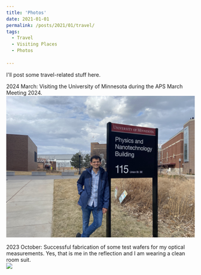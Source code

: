 ```yaml
---
title: 'Photos'
date: 2021-01-01
permalink: /posts/2021/01/travel/
tags:
  - Travel
  - Visiting Places
  - Photos
    
---
```


I'll post some travel-related stuff here.

2024 March: Visiting the University of Minnesota during the APS March Meeting 2024. 
<br/><img src='/images/2024_APSMarchMeetingTravel.jpg'>

2023 October: Successful fabrication of some test wafers for my optical measurements. Yes, that is me in the reflection and I am wearing a clean room suit. 
<br/><img src='/images/Fabrication.jpg'>


